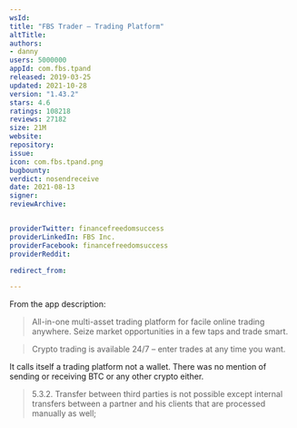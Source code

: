 ```yaml
---
wsId: 
title: "FBS Trader — Trading Platform"
altTitle: 
authors:
- danny
users: 5000000
appId: com.fbs.tpand
released: 2019-03-25
updated: 2021-10-28
version: "1.43.2"
stars: 4.6
ratings: 108218
reviews: 27182
size: 21M
website: 
repository: 
issue: 
icon: com.fbs.tpand.png
bugbounty: 
verdict: nosendreceive
date: 2021-08-13
signer: 
reviewArchive:


providerTwitter: financefreedomsuccess
providerLinkedIn: FBS Inc.
providerFacebook: financefreedomsuccess
providerReddit: 

redirect_from:

---
```



From the app description:
>All-in-one multi-asset trading platform for facile online trading anywhere. Seize market opportunities in a few taps and trade smart.

>Crypto trading is available 24/7 – enter trades at any time you want.

It calls itself a trading platform not a wallet. There was no mention of sending or receiving BTC or any other crypto either.

>5.3.2. Transfer between third parties is not possible except internal transfers between a partner and his clients that are processed manually as well;
